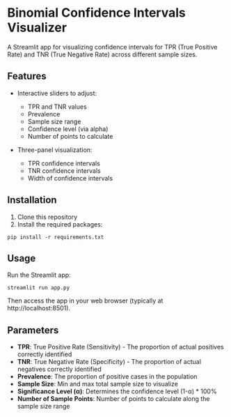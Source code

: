 # Binomial Confidence Intervals Visualizer

A Streamlit app for visualizing confidence intervals for TPR (True Positive Rate) and TNR (True Negative Rate) across different sample sizes.

## Features

- Interactive sliders to adjust:
  - TPR and TNR values
  - Prevalence
  - Sample size range
  - Confidence level (via alpha)
  - Number of points to calculate

- Three-panel visualization:
  - TPR confidence intervals
  - TNR confidence intervals
  - Width of confidence intervals

## Installation

1. Clone this repository
2. Install the required packages:

```
pip install -r requirements.txt
```

## Usage

Run the Streamlit app:

```
streamlit run app.py
```

Then access the app in your web browser (typically at http://localhost:8501).

## Parameters

- **TPR**: True Positive Rate (Sensitivity) - The proportion of actual positives correctly identified
- **TNR**: True Negative Rate (Specificity) - The proportion of actual negatives correctly identified
- **Prevalence**: The proportion of positive cases in the population
- **Sample Size**: Min and max total sample size to visualize
- **Significance Level (α)**: Determines the confidence level (1-α) * 100%
- **Number of Sample Points**: Number of points to calculate along the sample size range 